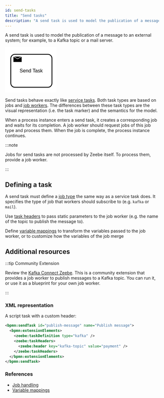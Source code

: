 ```yaml
---
id: send-tasks
title: "Send tasks"
description: "A send task is used to model the publication of a message to an external system."
---
```


A send task is used to model the publication of a message to an external system; for example, to a
Kafka topic or a mail server.

![task](assets/send-task.png)

Send tasks behave exactly like [service tasks](/components/modeler/bpmn/service-tasks/service-tasks.md). Both task
types are based on jobs and [job workers](/components/concepts/job-workers.md). The
differences between these task types are the visual representation (i.e. the task marker) and the
semantics for the model.

When a process instance enters a send task, it creates a corresponding job and waits for its
completion. A job worker should request jobs of this job type and process them. When the job is
complete, the process instance continues.

:::note

Jobs for send tasks are not processed by Zeebe itself. To process them, provide
a job worker.

:::

## Defining a task

A send task must define a [job type](/components/modeler/bpmn/service-tasks/service-tasks.md#task-definition) the same way as a service task does. It specifies
the type of job that workers should subscribe to (e.g. `kafka` or `mail`).

Use [task headers](/components/modeler/bpmn/service-tasks/service-tasks.md#task-headers) to pass static parameters to the job
worker (e.g. the name of the topic to publish the message to).

Define [variable mappings](/components/concepts/variables.md#inputoutput-variable-mappings) to transform the
variables passed to the job worker, or to customize how the variables of the job merge

## Additional resources

:::tip Community Extension

Review the [Kafka Connect Zeebe](https://github.com/camunda-community-hub/kafka-connect-zeebe). This is a
community extension that provides a job worker to publish messages to a Kafka topic. You can run it,
or use it as a blueprint for your own job worker.

:::

### XML representation

A script task with a custom header:

```xml
<bpmn:sendTask id="publish-message" name="Publish message">
  <bpmn:extensionElements>
    <zeebe:taskDefinition type="kafka" />
    <zeebe:taskHeaders>
      <zeebe:header key="kafka-topic" value="payment" />
    </zeebe:taskHeaders>
  </bpmn:extensionElements>
</bpmn:sendTask>
```

### References

- [Job handling](/components/concepts/job-workers.md)
- [Variable mappings](/components/concepts/variables.md#inputoutput-variable-mappings)
